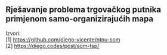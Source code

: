 ## Rješavanje problema trgovačkog putnika primjenom samo-organizirajućih mapa 

Izvori:\
[1] https://github.com/diego-vicente/ntnu-som \
[2] https://diego.codes/post/som-tsp/
